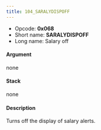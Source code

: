 ```yaml
---
title: 104_SARALYDISPOFF
---
```


-   Opcode: **0x068**
-   Short name: **SARALYDISPOFF**
-   Long name: Salary off

#### Argument

none

#### Stack

none

#### Description

Turns off the display of salary alerts.
